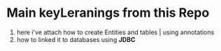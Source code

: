# Main keyLeranings from this Repo 

1. here i've attach how to create Entities and tables | using annotations 
2. how to linked it to databases using **JDBC**
